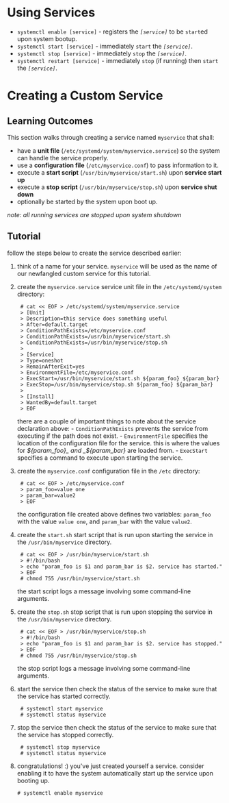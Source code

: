 # Using Services

- `systemctl enable [service]` - registers the _`[service]`_ to be `start`ed upon system bootup.
- `systemctl start [service]` - immediately `start` the _`[service]`_.
- `systemctl stop [service]` - immediately `stop` the _`[service]`_.
- `systemctl restart [service]` - immediately `stop` (if running) then `start` the _`[service]`_.

# Creating a Custom Service

## Learning Outcomes

This section walks through creating a service named `myservice` that shall:
- have a **unit file** (`/etc/systemd/system/myservice.service`) so the system can handle the service properly.
- use a **configuration file** (`/etc/myservice.conf`) to pass information to it.
- execute a **start script** (`/usr/bin/myservice/start.sh`) upon **service start up**
- execute a **stop script** (`/usr/bin/myservice/stop.sh`) upon **service shut down**
- optionally be started by the system upon boot up.

_note: all running services are stopped upon system shutdown_

## Tutorial

follow the steps below to create the service described earlier:

1. think of a name for your service. `myservice` will be used as the name of our newfangled custom service for this tutorial.
2. create the `myservice.service` service unit file in the `/etc/systemd/system` directory:

        # cat << EOF > /etc/systemd/system/myservice.service
        > [Unit]
        > Description=this service does something useful
        > After=default.target
        > ConditionPathExists=/etc/myservice.conf
        > ConditionPathExists=/usr/bin/myservice/start.sh
        > ConditionPathExists=/usr/bin/myservice/stop.sh
        > 
        > [Service]
        > Type=oneshot
        > RemainAfterExit=yes
        > EnvironmentFile=/etc/myservice.conf
        > ExecStart=/usr/bin/myservice/start.sh ${param_foo} ${param_bar}
        > ExecStop=/usr/bin/myservice/stop.sh ${param_foo} ${param_bar}
        > 
        > [Install]
        > WantedBy=default.target
        > EOF

    there are a couple of important things to note about the service declaration above:
        - `ConditionPathExists` prevents the service from executing if the path does not exist.
        - `EnvironmentFile` specifies the location of the configuration file for the service. this is where the values for _${param_foo}_ and _${param_bar}_ are loaded from.
        - `ExecStart` specifies a command to execute upon starting the service.

3. create the `myservice.conf` configuration file in the `/etc` directory:

        # cat << EOF > /etc/myservice.conf
        > param_foo=value one
        > param_bar=value2
        > EOF

    the configuration file created above defines two variables: `param_foo` with the value `value one`, and `param_bar` with the value `value2`.

4. create the `start.sh` start script that is run upon starting the service in the `/usr/bin/myservice` directory.

        # cat << EOF > /usr/bin/myservice/start.sh
        > #!/bin/bash
        > echo "param_foo is $1 and param_bar is $2. service has started."
        > EOF
        # chmod 755 /usr/bin/myservice/start.sh

    the start script logs a message involving some command-line arguments.

5. create the `stop.sh` stop script that is run upon stopping the service in the `/usr/bin/myservice` directory.

        # cat << EOF > /usr/bin/myservice/stop.sh
        > #!/bin/bash
        > echo "param_foo is $1 and param_bar is $2. service has stopped."
        > EOF
        # chmod 755 /usr/bin/myservice/stop.sh

    the stop script logs a message involving some command-line arguments.

6. start the service then check the status of the service to make sure that the service has started correctly.

        # systemctl start myservice
        # systemctl status myservice

7. stop the service then check the status of the service to make sure that the service has stopped correctly.

        # systemctl stop myservice
        # systemctl status myservice

8.  congratulations! :) you've just created yourself a service. consider enabling it to have the system automatically start up the service upon booting up.

        # systemctl enable myservice
